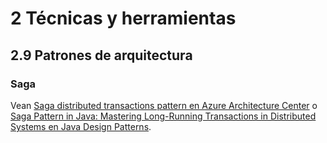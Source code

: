 # 2 Técnicas y herramientas

## 2.9 Patrones de arquitectura

### Saga

Vean [Saga distributed transactions pattern en Azure Architecture
Center](https://learn.microsoft.com/en-us/azure/architecture/reference-architectures/saga/saga)
o [Saga Pattern in Java: Mastering Long-Running Transactions in Distributed
Systems en Java Design
Patterns](https://java-design-patterns.com/patterns/saga).

